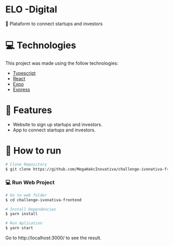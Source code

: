 # ELO -Digital
📓 Plataform to connect startups and investors

# :computer: Technologies
This project was made using the follow technologies:

* [Typescript](https://www.typescriptlang.org/)      
* [React](https://reactjs.org/)      
* [Expo](https://expo.io/)       
* [Express](https://expressjs.com/)      

# :rocket: Features

* Website to sign up startups and investors.
* App to connect startups and investors.

# :construction_worker: How to run
```bash
# Clone Repository
$ git clone https://github.com/MegaHakcInovativa/challenge-ivonativa-frontend.git
```


### 💻 Run Web Project

```bash
# Go to web folder
$ cd challenge-ivonativa-frontend

# Install Dependencies
$ yarn install

# Run Aplication
$ yarn start
```
Go to http://localhost:3000/ to see the result.

